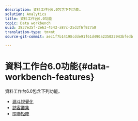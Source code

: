 ```yaml
---
description: 資料工作台6.0包含下列功能。
solution: Analytics
title: 資料工作台6.0功能
topic: Data workbench
uuid: 3837e35f-2e63-4543-a87c-25d3f6f927a0
translation-type: tm+mt
source-git-commit: aec1f7b14198cdde91f61d490a235022943bfedb

---
```



# 資料工作台6.0功能{#data-workbench-features}

資料工作台6.0包含下列功能。

* [漏斗視覺化](/help/home/c-get-started/c-analysis-vis/c-funnel-visualization/c-funnel-visualization.md)
* [訪客叢集](/help/home/c-get-started/c-analysis-vis/c-visitor-cluster/c-visitor-cluster.md)
* [關聯矩陣](/help/home/c-get-started/c-analysis-vis/c-correlation-analysis/c-correlation-analysis.md)
